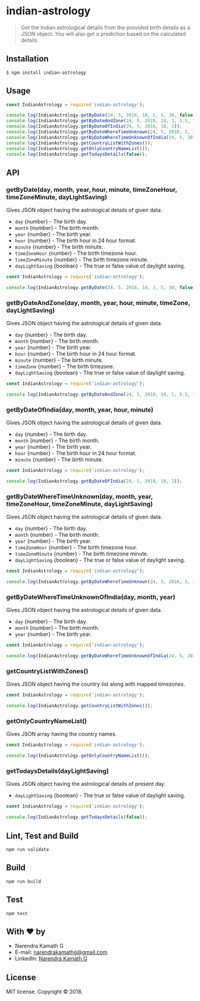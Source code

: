# indian-astrology

> Get the Indian astrological details from the provided birth details as a JSON object. You will also get a prediction based on the calculated details.

## Installation

    $ npm install indian-astrology

## Usage
```js
const IndianAstrology = require('indian-astrology');

console.log(IndianAstrology.getByDate(24, 5, 2018, 18, 1, 5, 30, false));
console.log(IndianAstrology.getByDateAndZone(24, 5, 2018, 18, 1, 5.5, false));
console.log(IndianAstrology.getByDateOfIndia(24, 5, 2018, 18, 1));
console.log(IndianAstrology.getByDateWhereTimeUnknown(24, 5, 2018, 5, 30, false));
console.log(IndianAstrology.getByDateWhereTimeUnknownOfIndia(24, 5, 2018));
console.log(IndianAstrology.getCountryListWithZones());
console.log(IndianAstrology.getOnlyCountryNameList());
console.log(IndianAstrology.getTodaysDetails(false));
```

## API

### getByDate(day, month, year, hour, minute, timeZoneHour, timeZoneMinute, dayLightSaving)
Gives JSON object having the astrological details of given data.
- `day` {number} - The birth day.
- `month` {number} - The birth month.
- `year` {number} - The birth year.
- `hour` {number} - The birth hour in 24 hour format.
- `minute` {number} - The birth minute.
- `timeZoneHour` {number} - The birth timezone hour.
- `timeZoneMinute` {number} - The birth timezone minute.
- `dayLightSaving` {boolean} - The true or false value of daylight saving.
```js
const IndianAstrology = require('indian-astrology');

console.log(IndianAstrology.getByDate(24, 5, 2018, 18, 1, 5, 30, false));
```
### getByDateAndZone(day, month, year, hour, minute, timeZone, dayLightSaving)
Gives JSON object having the astrological details of given data.
- `day` {number} - The birth day.
- `month` {number} - The birth month.
- `year` {number} - The birth year.
- `hour` {number} - The birth hour in 24 hour format.
- `minute` {number} - The birth minute.
- `timeZone` {number} - The birth timezone.
- `dayLightSaving` {boolean} - The true or false value of daylight saving.
```js
const IndianAstrology = require('indian-astrology');

console.log(IndianAstrology.getByDateAndZone(24, 5, 2018, 18, 1, 5.5, false));
```
### getByDateOfIndia(day, month, year, hour, minute)
Gives JSON object having the astrological details of given data.
- `day` {number} - The birth day.
- `month` {number} - The birth month.
- `year` {number} - The birth year.
- `hour` {number} - The birth hour in 24 hour format.
- `minute` {number} - The birth minute.
```js
const IndianAstrology = require('indian-astrology');

console.log(IndianAstrology.getByDateOfIndia(24, 5, 2018, 18, 1));
```
### getByDateWhereTimeUnknown(day, month, year, timeZoneHour, timeZoneMinute, dayLightSaving)
Gives JSON object having the astrological details of given data.
- `day` {number} - The birth day.
- `month` {number} - The birth month.
- `year` {number} - The birth year.
- `timeZoneHour` {number} - The birth timezone hour.
- `timeZoneMinute` {number} - The birth timezone minute.
- `dayLightSaving` {boolean} - The true or false value of daylight saving.
```js
const IndianAstrology = require('indian-astrology');

console.log(IndianAstrology.getByDateWhereTimeUnknown(24, 5, 2018, 5, 30, false));
```
### getByDateWhereTimeUnknownOfIndia(day, month, year)
Gives JSON object having the astrological details of given data.
- `day` {number} - The birth day.
- `month` {number} - The birth month.
- `year` {number} - The birth year.
```js
const IndianAstrology = require('indian-astrology');

console.log(IndianAstrology.getByDateWhereTimeUnknownOfIndia(24, 5, 2018));
```
### getCountryListWithZones()
Gives JSON object having the country list along with mapped timezones.
```js
const IndianAstrology = require('indian-astrology');

console.log(IndianAstrology.getCountryListWithZones());
```
### getOnlyCountryNameList()
Gives JSON array having the country names.
```js
const IndianAstrology = require('indian-astrology');

console.log(IndianAstrology.getOnlyCountryNameList());
```
### getTodaysDetails(dayLightSaving)
Gives JSON object having the astrological details of present day.
- `dayLightSaving` {boolean} - The true or false value of daylight saving.
```js
const IndianAstrology = require('indian-astrology');

console.log(IndianAstrology.getTodaysDetails(false));
```

## Lint, Test and Build

    npm run validate

## Build

    npm run build

## Test

    npm test

## With :heart: by
- Narendra Kamath G
- E-mail: [narendrakamathg@gmail.com](mailto:narendrakamathg@gmail.com)
- LinkedIn: [Narendra Kamath G](https://in.linkedin.com/in/narendra-kamath-g-50158230)

## License
MIT license. Copyright © 2018.